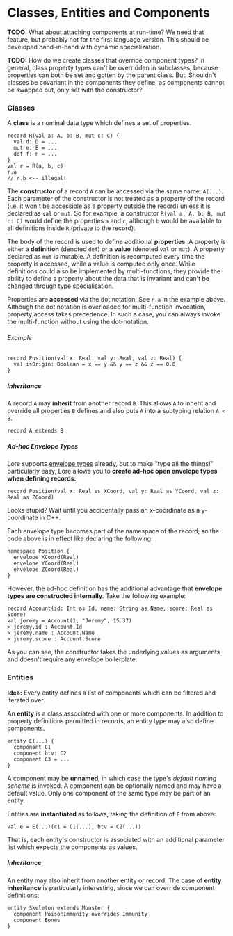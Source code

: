 # Classes, Entities and Components

**TODO:** What about attaching components at run-time? We need that feature, but probably not for the first language version. This should be developed hand-in-hand with dynamic specialization.

**TODO:** How do we create classes that override component types? In general, class property types can't be overridden in subclasses, because properties can both be set and gotten by the parent class. But: Shouldn't classes be covariant in the components they define, as components cannot be swapped out, only set with the constructor?



### Classes

A **class** is a nominal data type which defines a set of properties.





```
record R(val a: A, b: B, mut c: C) {
  val d: D = ...
  mut e: E = ...
  def f: F = ...
}
val r = R(a, b, c)
r.a
// r.b <-- illegal!
```

The **constructor** of a record `A` can be accessed via the same name: `A(...)`. Each parameter of the constructor is not treated as a property of the record (i.e. it won't be accessible as a property outside the record) unless it is declared as `val` or `mut`. So for example, a constructor `R(val a: A, b: B, mut c: C)` would define the properties `a` and `c`, although `b` would be available to all definitions inside `R` (private to the record).

The body of the record is used to define additional **properties**. A property is either a **definition** (denoted `def`) or a **value** (denoted `val` or `mut`). A property declared as `mut` is mutable. A definition is recomputed every time the property is accessed, while a value is computed only once. While definitions could also be implemented by multi-functions, they provide the ability to define a property about the data that is invariant and can't be changed through type specialisation.

Properties are **accessed** via the dot notation. See `r.a` in the example above. Although the dot notation is overloaded for multi-function invocation, property access takes precedence. In such a case, you can always invoke the multi-function without using the dot-notation.

###### Example

```
record Position(val x: Real, val y: Real, val z: Real) {
  val isOrigin: Boolean = x == y && y == z && z == 0.0
}
```

##### Inheritance

A record `A` may **inherit** from another record `B`. This allows `A` to inherit and override all properties `B` defines and also puts `A` into a subtyping relation `A < B`.

```
record A extends B
```

##### Ad-hoc Envelope Types

Lore supports [envelope types](types.md) already, but to make "type all the things!" particularly easy, Lore allows you to **create ad-hoc open envelope types when defining records:**

```
record Position(val x: Real as XCoord, val y: Real as YCoord, val z: Real as ZCoord)
```

Looks stupid? Wait until you accidentally pass an x-coordinate as a y-coordinate in C++.

Each envelope type becomes part of the namespace of the record, so the code above is in effect like declaring the following:

```
namespace Position {
  envelope XCoord(Real)
  envelope YCoord(Real)
  envelope ZCoord(Real)
}
```

However, the ad-hoc definition has the additional advantage that **envelope types are constructed internally**. Take the following example:

```
record Account(id: Int as Id, name: String as Name, score: Real as Score)
val jeremy = Account(1, "Jeremy", 15.37)
> jeremy.id : Account.Id
> jeremy.name : Account.Name
> jeremy.score : Account.Score
```

As you can see, the constructor takes the underlying values as arguments and doesn't require any envelope boilerplate.



### Entities

**Idea:** Every entity defines a list of components which can be filtered and iterated over.

An **entity** is a class associated with one or more components. In addition to property definitions permitted in records, an entity type may also define components.

```
entity E(...) {
  component C1
  component btv: C2
  component C3 = ...
}
```

A component may be **unnamed**, in which case the type's *default naming scheme* is invoked. A component can be optionally named and may have a default value. Only one component of the same type may be part of an entity.

Entities are **instantiated** as follows, taking the definition of `E` from above:

```
val e = E(...)(c1 = C1(...), btv = C2(...))
```

That is, each entity's constructor is associated with an additional parameter list which expects the components as values.

##### Inheritance

An entity may also inherit from another entity or record. The case of **entity inheritance** is particularly interesting, since we can override component definitions:

```
entity Skeleton extends Monster {
  component PoisonImmunity overrides Immunity
  component Bones
}
```